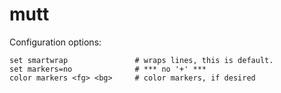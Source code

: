 # mutt


Configuration options:

    set smartwrap               # wraps lines, this is default.
    set markers=no              # *** no '+' ***
    color markers <fg> <bg>     # color markers, if desired
